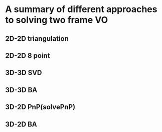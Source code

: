 # A summary of different approaches to solving two frame VO
## 2D-2D triangulation
## 2D-2D 8 point
## 3D-3D SVD
## 3D-3D BA	
## 3D-2D PnP(solvePnP)
## 3D-2D BA
